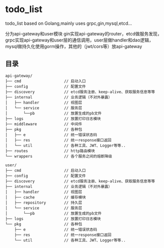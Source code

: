 # todo_list
todo_list based on Golang,mainly uses grpc,gin,mysql,etcd...

分为api-gateway和user模块
gin实现api-gateway的router，etcd做服务发现，grpc实现api-gateway和user层的通信调用，user层做handler和dao逻辑，mysql做持久化使用gorm操作，其他的（jwt/cors等）放api-gateway

## 目录

```
api-gateway/
├── cmd                   // 启动入口
├── config                // 配置文件
├── discovery             // etcd服务注册、keep-alive、获取服务信息等等
├── internal              // 业务逻辑（不对外暴露）
│   ├── handler           // 视图层
│   └── service           // 服务层
│       └──pb             // 放置生成的pb文件
├── logs                  // 放置打印日志模块
├── middleware            // 中间件
├── pkg                   // 各种包
│   ├── e                 // 统一错误状态码
│   ├── res               // 统一response接口返回
│   └── util              // 各种工具、JWT、Logger等等..
├── routes                // http路由模块
└── wrappers              // 各个服务之间的熔断降级
```

```
user/
├── cmd                   // 启动入口
├── config                // 配置文件
├── discovery             // etcd服务注册、keep-alive、获取服务信息等等
├── internal              // 业务逻辑（不对外暴露）
│   ├── handler           // 视图层
│   ├── cache             // 缓存模块
│   ├── repository        // 持久层
│   └── service           // 服务层
│       └──pb             // 放置生成的pb文件
├── logs                  // 放置打印日志模块
└── pkg                   // 各种包
    ├── e                 // 统一错误状态码
    ├── res               // 统一response接口返回
    └── util              // 各种工具、JWT、Logger等等..
```
